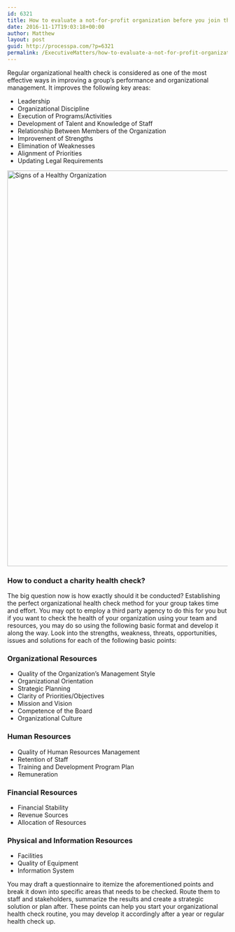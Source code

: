 ```yaml
---
id: 6321
title: How to evaluate a not-for-profit organization before you join the board
date: 2016-11-17T19:03:18+00:00
author: Matthew
layout: post
guid: http://processpa.com/?p=6321
permalink: /ExecutiveMatters/how-to-evaluate-a-not-for-profit-organization-before-you-join-the-board/
---
```

Regular organizational health check is considered as one of the most effective ways in improving a group’s performance and organizational management. It improves the following key areas: 

  * Leadership
  * Organizational Discipline
  * Execution of Programs/Activities
  * Development of Talent and Knowledge of Staff
  * Relationship Between Members of the Organization
  * Improvement of Strengths
  * Elimination of Weaknesses
  * Alignment of Priorities
  * Updating Legal Requirements

[<img title="Signs of a Healthy Organization" style="border-top: 0px; border-right: 0px; background-image: none; border-bottom: 0px; padding-top: 0px; padding-left: 0px; border-left: 0px; display: inline; padding-right: 0px" border="0" alt="Signs of a Healthy Organization" src="http://processpa.com/wp-content/uploads/2016/11/Signs-of-a-Healthy-Organization_thumb.png" width="816" height="904" />](http://processpa.com/wp-content/uploads/2016/11/Signs-of-a-Healthy-Organization.png)

### How to conduct a charity health check?

The big question now is how exactly should it be conducted? Establishing the perfect organizational health check method for your group takes time and effort. You may opt to employ a third party agency to do this for you but if you want to check the health of your organization using your team and resources, you may do so using the following basic format and develop it along the way. Look into the strengths, weakness, threats, opportunities, issues and solutions for each of the following basic points: 

### Organizational Resources

  * Quality of the Organization’s Management Style
  * Organizational Orientation
  * Strategic Planning
  * Clarity of Priorities/Objectives
  * Mission and Vision
  * Competence of the Board
  * Organizational Culture

### Human Resources

  * Quality of Human Resources Management
  * Retention of Staff
  * Training and Development Program Plan
  * Remuneration

### Financial Resources

  * Financial Stability
  * Revenue Sources
  * Allocation of Resources

### Physical and Information Resources

  * Facilities
  * Quality of Equipment
  * Information System

You may draft a questionnaire to itemize the aforementioned points and break it down into specific areas that needs to be checked. Route them to staff and stakeholders, summarize the results and create a strategic solution or plan after. These points can help you start your organizational health check routine, you may develop it accordingly after a year or regular health check up.
